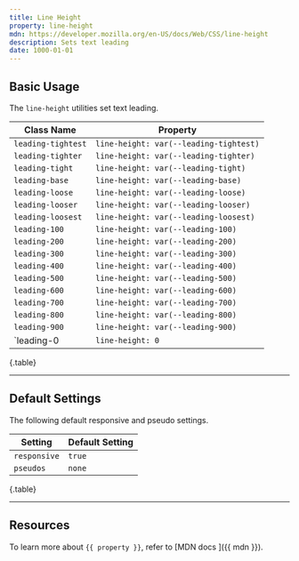 ```yaml
---
title: Line Height
property: line-height
mdn: https://developer.mozilla.org/en-US/docs/Web/CSS/line-height
description: Sets text leading
date: 1000-01-01
---
```


## Basic Usage

The `line-height` utilities set text leading.

| Class Name         | Property                               |
| ------------------ | -------------------------------------- |
| `leading-tightest` | `line-height: var(--leading-tightest)` |
| `leading-tighter`  | `line-height: var(--leading-tighter)`  |
| `leading-tight`    | `line-height: var(--leading-tight)`    |
| `leading-base`     | `line-height: var(--leading-base)`     |
| `leading-loose`    | `line-height: var(--leading-loose)`    |
| `leading-looser`   | `line-height: var(--leading-looser)`   |
| `leading-loosest`  | `line-height: var(--leading-loosest)`  |
| `leading-100`      | `line-height: var(--leading-100)`      |
| `leading-200`      | `line-height: var(--leading-200)`      |
| `leading-300`      | `line-height: var(--leading-300)`      |
| `leading-400`      | `line-height: var(--leading-400)`      |
| `leading-500`      | `line-height: var(--leading-500)`      |
| `leading-600`      | `line-height: var(--leading-600)`      |
| `leading-700`      | `line-height: var(--leading-700)`      |
| `leading-800`      | `line-height: var(--leading-800)`      |
| `leading-900`      | `line-height: var(--leading-900)`      |
| `leading-0         | `line-height: 0`                       |

{.table}

---

## Default Settings

The following default responsive and pseudo settings.

| Setting      | Default Setting |
| ------------ | --------------- |
| `responsive` | `true`          |
| `pseudos`    | `none`          |

{.table}

---

## Resources

To learn more about `{{ property }}`, refer to [MDN docs <i class="far fa-external-link ml-6"></i>]({{ mdn }}).
